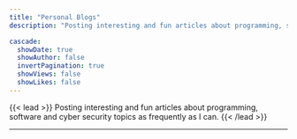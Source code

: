 ```yaml
---
title: "Personal Blogs"
description: "Posting interesting and fun articles about programming, software and cyber security topics."

cascade:
  showDate: true
  showAuthor: false
  invertPagination: true
  showViews: false
  showLikes: false
---
```


{{< lead >}}
Posting interesting and fun articles about programming, software and cyber security topics as frequently as I can.
{{< /lead >}}

---
